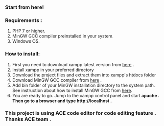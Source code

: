 ### Start from here!

### Requirements :

1.  PHP 7 or higher.
2.  MinGW GCC compiler preinstalled in your system.
3.  Windows OS.

### How to install:

1.  First you need to download xampp latest version from [here](https://www.apachefriends.org/download.html) .
2.  Install xampp in your preferred directory
3.  Download the project files and extract them into xampp's htdocs folder
4.  Download MinGW GCC compiler from [here](https://osdn.net/projects/mingw/releases/) .
5.  Add bin folder of your MinGW installation directory to the system path. See instruction about how to install MinGW GCC from [here](http://www.mingw.org/wiki/Getting_Started).
6.  You are ready to go. Jump to the xampp control panel and start **apache **. Then go to a browser and type http://localhost .****
### This project is using ACE code editor for code editing feature . Thanks ACE team .
